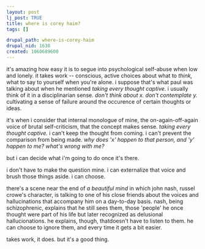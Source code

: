 ```yaml
--- 
layout: post
lj_post: TRUE
title: where is corey haim?
tags: []

drupal_path: where-is-corey-haim
drupal_nid: 1638
created: 1060689600
---
```

it's amazing how easy it is to segue into psychological self-abuse when low and lonely. it takes work -- conscious, active choices about what to <i>think,</i> what to say to yourself when you're alone. i suppose that's what paul was talking about when he mentioned <i>taking every thought captive</i>. i usually think of it in a disciplinarian sense. <i>don't think about x. don't contemplate y.</i> cultivating a sense of failure around the occurence of certain thoughts or ideas.

it's when i consider that internal monologue of mine, the on-again-off-again voice of brutal self-criticism, that the concept makes sense. <i>taking every thought captive.</i> i can't keep the thought from coming. i can't prevent the comparison from being made. <i>why does 'x' happen to that person, and 'y' happen to me? what's wrong with me?</i>

but i can decide what i'm going to do once it's there.

i don't have to make the question mine. i can externalize that voice and brush those things aside. i can choose.

there's a scene near the end of <i>a beautiful mind</i> in which john nash, russel crowe's character, is talking to one of his close friends about the voices and hallucinations that accompany him on a day-to-day basis. nash, being schizophrenic, explains that he still sees them, those 'people' he once thought were part of his life but later recognized as delusional hallucionations. he explains, though, thatdoesn't have to listen to them. he can choose to ignore them, and every time it gets a bit easier.

takes work, it does. but it's a good thing.
